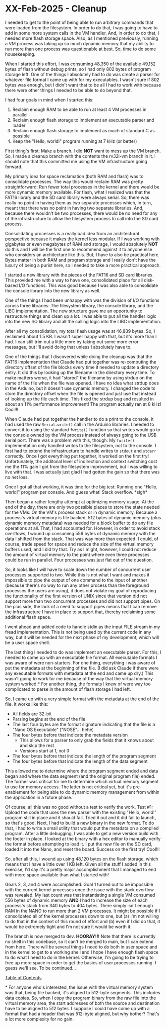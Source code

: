 # XX-Feb-2025 - Cleanup

I needed to get to the point of being able to run arbitrary commands that were loaded from the filesystem.  In order to do that, I was going to have to add in some more system calls in the VM handler.  And, in order to do that, I needed more flash storage space.  Also, as I mentioned previously, running a VM process was taking up so much dynamic memory that my ability to run more than one process was questionable at best.  So, time to do some housekeeping.

When I started this effort, I was consuming 48,350 of the available 49,152 bytes of flash without debug prints, so I had only 802 bytes of program storage left.  One of the things I absolutely had to do was create a parser for whatever file format I came up with for my executables.  I wasn't sure if 802 bytes was enough, but I didn't want that to be all I had to work with because there were other things I needed to be able to do beyond that.

I had four goals in mind when I started this:

1. Reclaim enough RAM to be able to run at least 4 VM processes in parallel
2. Reclaim enough flash storage to implement an executable parser and loader
3. Reclaim enough flash storage to implement as much of standard C as possible
4. Keep the "Hello, world!" program running at 7 kHz (or better)

First thing's first:  Make a branch.  I did **NOT** want to mess up the VM branch.  So, I made a cleanup branch with the contents the rv32i-vm branch in it.  I should note that this committed me using the VM infrastructure going forward.

My primary idea for space reclamation (both RAM and flash) was to consolidate processes.  The way this would reclaim RAM was pretty straightforward:  Run fewer total processes in the kernel and there would be more dynamic memory available.  For flash, what I realized was that the FAT16 library and the SD card library were always serial.  So, there was really no point in having them as two separate processes which, in turn, meant that there was no point in having two separate libraries.  And, because there wouldn't be two processes, there would be no need for any of the infrastructure to allow the filesystem process to call into the SD card process.

Consolidating processes is a really bad idea from an architectural perspective because it makes the kernel less modular.  If I was working with gigabytes or even megabytes of RAM and storage, I would absolutely **NOT** do this and I will be the first one to recommend against it to anyone else who considers an architecture like this.  But, I have to also be practical here.  Bytes matter in both RAM and program storage and I really don't have the luxury of being a purist here, so I needed to take a more practical approach.

I started a new library with the pieces of the FAT16 and SD card libraries.  This provided me with a way to have one, consolidated place for all disk-based I/O functions.  This was good because I was also able to consolidate the console library into the new library as well.

One of the things I had been unhappy with was the division of I/O functions across three libraries:  The filesystem library, the console library, and the LIBC implementation.  The new structure gave me an opportunity to restructure things and clean up a lot.  I was able to put all the handler logic into the new I/O library and all the calling logic into the LIBC implementation.

After all my consolidation, my total flash usage was at 46,839 bytes.  So, I reclaimed about 1.5 KB.  I wasn't super happy with that, but it's more than I had.  I can still trim out a little more by taking out some more error messages, but I'll avoid doing that unless I absolutely have to.

One of the things that I discovered while doing the cleanup was that the FAT16 implementation that Claude had put together was re-computing the directory offset of the file blocks every time it needed to update a directory entry.  It did this by looking up the filename in the directory every time.  To make matters worse, it had "stored" the filename by using strdup on the name of the file when the file was opened.  I have no idea what strdup does in the Arduino, but it doesn't use dynamic memory.  I changed the code to store the directory offset when the file is opened and just use that instead of looking up the file each time.  This fixed the strdup bug and resulted in about an 11% performance improvement!  The program actually ran at 8 kHz!  Cool!!!

When Claude had put together the handler to do a print to the console, it had used the raw `Serial.write()` call in the Arduino libraries.  I needed to convert it to using the standard `fwrite()` function so that writes would go to the console owned by the VM process instead of always going to the USB serial port.  There was a problem with this, though:  My `fwrite()` implementation only handled writes to the filesystem, not to the console.  I first had to extend the infrastructure to handle writes to `stdout` and `stderr` correctly.  Once I got everything put together, it worked on the first try!  Unfortunately, the additonal level of indirection and context switching cost me the 11% gain I got from the filesystem improvement, but I was willing to live with that.  I was actually just glad I had gotten the gain so that there was no net loss.

Once I got all that working, it was time for the big test:  Running one "Hello, world!" program per console.  And guess what!  Stack overflow.  \*sigh\*

Then began a rather lengthy attempt at optimizing memory usage.  At the end of the day, there are only two possible places to store the state needed for the VMs:  On the VM's process stack or in dynamic memory.  Because a process's virtual memory is file backed, 512 bytes of dynamic memory (plus dynamic memory metadata) was needed for a block buffer to do any file operations at all.  That, I had accounted for.  However, in order to avoid stack overflows, I wound up consuming 556 bytes of dynamic memory with the data I shifted from the stack.  That was way more than expected.  I could, of course, trade speed for space and reduce the size of the virtual memory buffers used, and I did try that.  Try as I might, however, I could not reduce the amount of virtual memory to the point where even three processes could be run in parallel.  Four processes was just flat out of the question.

So, it looks like I will have to scale down the number of concurrent user processes supported to two.  While this is not what I want and makes it impossible to pipe the output of one command to the input of another (because there's no way to run any other process than the foreground processes the users are using), it does not violate my goal of reproducing the functionality of the first version of UNIX since that version did not support more than two concurrent processes and did not support pipes.  On the plus side, the lack of a need to support pipes means that I can remove the infrastructure I have in place to support that, thereby reclaiming some additional flash space.

I went ahead and added code to handle stdin as the input FILE stream in my fread implementation.  This is not being used by the current code in any way, but it will be needed for the next phase of my development, which will be a user space shell.

The last thing I needed to do was implement an executable parser.  For this, I needed to come up with an executable file format.  All executable formats I was aware of were non-starters.  For one thing, everything I was aware of put the metadata at the beginning of the file.  (I did ask Claude if there were any executable formats with metadata at the end and came up dry.)  This wasn't going to work for me because of the way that the virtual memory system worked.\*  For another thing, the formats I knew of were way too complicated to parse in the amount of flash storage I had left.

So, I came up with a very simple format with the metadata at the end of the file.  It works like this:

* All fields are 32-bit
* Parsing begins at the end of the file
* The last four bytes are the format signature indicating that the file is a "Nano OS Executable" ("NOSE"... hehe)
* The four bytes before that indicate the metadata version
  * This allows for a parser to only grab the fields that it knows about and skip the rest
  * Versions start at 1, not 0
* The four bytes before that indicate the length of the program segment
* The four bytes before that indicate the length of the data segment

This allowed me to determine where the program segment ended and data began and where the data segment (and the original program file) ended.  The former was critical for me to determine which virtual memory segment to use for memory access.  The latter is not critical yet, but it's pre-enablement for being able to do dynamic memory management from within the application in a future phase.

Of course, all this was no good without a test to verify the work.  Test #1:  Upload the code that uses the new parser with the existing "Hello, world!" program still in place and it should fail.  Tried it out and it did fail to launch, so that's good.  Next, I had to build a new binary in the new format.  To do that, I had to write a small utility that would put the metadata on a compiled program.  After a little debugging, I was able to get a new version build with the footer in place.  I looked at the binary with a hex editor to manually verify the format before attempting to load it.  I put the new file on the SD card, loaded it into the Nano, and reset the board.  Success on the first try!  Cool!!!

So, after all this, I wound up using 48,120 bytes on the flash storage, which means that I have a little over 1 KB left.  Given all the stuff I added in this exercise, I'd say it's a pretty major accomplishment that I managed to end with more space available than what I started with!

Goals 2, 3, and 4 were accomplished.  Goal 1 turned out to be impossible with the current kernel processes once the issue with the stack overflow was revealed.  My last count was that instantiating a single VM consumed 556 bytes of dynamic memory **AND** I had to increase the size of each process's stack from 340 bytes to 404 bytes.  There simply isn't enough RAM in the NANO to run more than 2 VM processes.  It might be possible if I consolidated all of the kernel processes down to one, but (a) I'm not willing to do that in the context of this round of effort and (b) even if I did do that, it would be extremely tight and I'm not sure it would be worth it.

The branch is now merged to dev.  **HOORAY!!!**  Note that there is currently no shell in this codebase, so it can't be merged to main, but I can extend from here.  There will be several things I need to do both in user space and in the kernel to get to a working shell and I hope I have enough flash space to do what I need to do in the kernel.  Otherwise, I'm going to be trying to free up more space in order to get the basics of user processes running.  I guess we'll see.  To be continued...

[Table of Contents](.)

\* For anyone who's interested, the issue with the virtual memory system was that, being file backed, it's aligned to 512-byte segments.  This includes data copies.  So, when I copy the program binary from the raw file into the virtual memory area, the start addresses of both the source and destination have to be aligned to 512 bytes.  I suppose I could have come up with a format that had a header that was 512-byte aligned, but why bother?  That's a lot more complexity for no gain.

